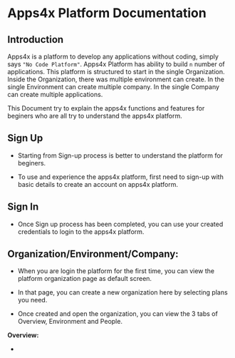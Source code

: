 # Apps4x Platform Documentation

## Introduction

Apps4x is a platform to develop any applications without coding, simply says `"No Code Platform"`. Apps4x Platform has ability to build `n` number of applications. This platform is structured to start in the single Organization. Inside the Organization, there was multiple environment can create. In the single Environment can create multiple company. In the single Company can create multiple applications.

This Document try to explain the apps4x functions and features for beginers who are all try to understand the apps4x platform.

## Sign Up

  - Starting from Sign-up process is better to understand the platform for beginers.

  - To use and experience the apps4x platform, first need to sign-up with basic details to create an account on apps4x platform.

## Sign In

  - Once Sign up process has been completed, you can use your created credentials to login to the apps4x platform.

## Organization/Environment/Company:

  - When you are login the platform for the first time, you can view the platform organization page as default screen.

  - In that page, you can create a new organization here by selecting plans you need.

  - Once created and open the organization, you can view the 3 tabs of Overview, Environment and People.

**Overview:**

  - 